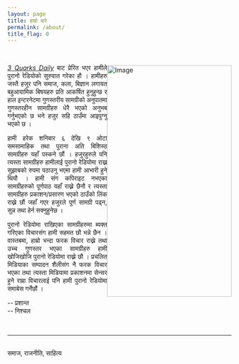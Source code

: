 ```yaml
---
layout: page
title: हाम्रो बारे
permalink: /about/
title_flag: 0
---
```


<div style="float:right">
	<br>
	<br>
	<div class="wrapper overlay-container">
		<a href="http://www.nischalmainali.com" target="_blank"><span class="overlay-blue"></span></a>
		<img alt="Image" width="280" height="520" src="https://5183nischal.github.io/Madhya-Pristha/a.jpg" >
	</div>
</div>

<br/>

<p align="justify">
<i><a href="https://www.3quarksdaily.com">3 Quarks Daily</a></i> बाट प्रेरित भएर हामीले पुरानो रेडियोको सुरुवात गरेका हौ । हामीहरु जस्तै हजुर पनि समाज, कला, बिज्ञान लगायत बहुआयामिक बिषयहरु प्रति आकर्षित हुनुहुन्छ र हाल इन्टरनेटमा गुणस्तरीय सामग्रीको अनुपातमा गुणस्तरहीन सामग्रीहरु धेरै भएको अनुभब गर्नुभएको छ भने हजुर सहि ठाउँमा आइपुग्नु भएको छ ।</p>

<p align="justify">
हामी हरेक शनिबार ६ देखि ९ ओटा समसामाहिक तथा पुराना अति बिशिस्ठ सामग्रीहरु यहाँ पस्कने छौं । हजुरहुरुले पनि त्यस्ता सामग्रीहरु हामीलाई पुरानो रेडियोमा राख्न सुझाबको रुपमा पठाउनु भएमा हामी आभारी हुने थियौ । हामी संग कपिराइट नभएका सामग्रीहरुको पूर्णपाठ यहाँ राख्ने छैनौ र त्यस्ता सामग्रीहरु प्रकाशन/प्रसारण भएको ठाउँको लिंक राख्ने छौं जहाँ गएर हजुरले पूर्ण सामग्री पढ्न, सुन्न तथा हेर्न सक्नुहुनेछ । </p>

<p align="justify">
पुरानो रेडियोमा राखिएका सामग्रीहरुमा ब्यक्त गरिएका विचारसंग हामी सहमत छौ भन्ने छैन । वास्तबमा, हाम्रो भन्दा फरक विचार राख्ने तथा उच्च गुणस्तर भएका सामग्रीहरु हामी खोजिखोजि पुरानो रेडियोमा राख्ने छौ । प्रचलित मिडियाका सम्पादन शैलीसंग नै फरक विचार भएका तथा त्यस्ता मिडियामा  प्रकाशनमा सेन्सर हुने राम्रा विचारलाई पनि हामी पुरानो रेडियोमा समाबेस गर्नेछौं । </p>


-- प्रशान्त <br>
-- निश्चल


<br>
<hr/>
<br>

<span class="contacticon center">
	<a href="mailto:nm2508@nyu.edu"><i class="fa fa-envelope-square"></i></a>
	<a href="https://github.com/5183nischal" target="_blank"><i class="fa fa-github-square"></i></a>
	<a href="@psharma3123" target="_blank"><i class="fa fa-twitter-square"></i></a>
</span>

<div class="col three caption">
	समाज, राजनीति, साहित्य
</div>



